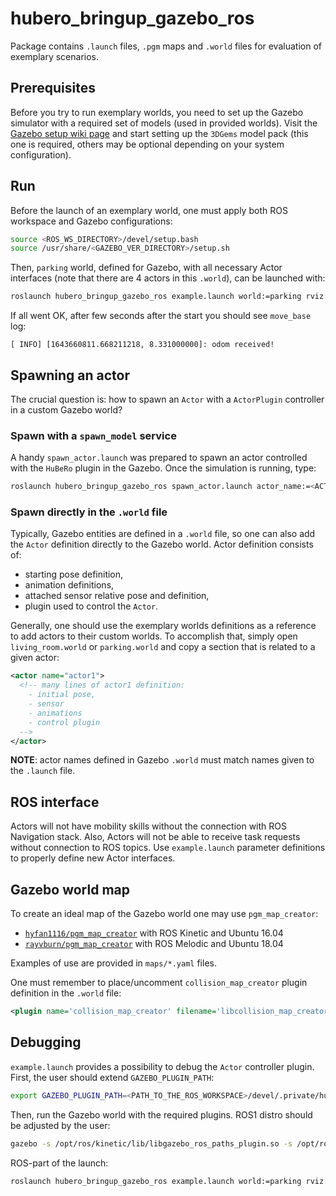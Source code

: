 # hubero_bringup_gazebo_ros

Package contains `.launch` files, `.pgm` maps and `.world` files for evaluation of exemplary scenarios.

## Prerequisites

Before you try to run exemplary worlds, you need to set up the Gazebo simulator with a required set of models (used in provided worlds). Visit the [Gazebo setup wiki page](https://github.com/rayvburn/hubero/wiki/Gazebo-setup) and start setting up the `3DGems` model pack (this one is required, others may be optional depending on your system configuration).

## Run

Before the launch of an exemplary world, one must apply both ROS workspace and Gazebo configurations:

```bash
source <ROS_WS_DIRECTORY>/devel/setup.bash
source /usr/share/<GAZEBO_VER_DIRECTORY>/setup.sh
```

Then, `parking` world, defined for Gazebo, with all necessary Actor interfaces (note that there are 4 actors in this `.world`), can be launched with:

```bash
roslaunch hubero_bringup_gazebo_ros example.launch world:=parking rviz:=true
```

If all went OK, after few seconds after the start you should see `move_base` log:

```console
[ INFO] [1643660811.668211218, 8.331000000]: odom received!
```

## Spawning an actor

The crucial question is: how to spawn an `Actor` with a `ActorPlugin` controller in a custom Gazebo world?

### Spawn with a `spawn_model` service

A handy `spawn_actor.launch` was prepared to spawn an actor controlled with the `HuBeRo` plugin in the Gazebo. Once the simulation is running, type:

```sh
roslaunch hubero_bringup_gazebo_ros spawn_actor.launch actor_name:=<ACTOR_UNIQUE_NAME>
```

### Spawn directly in the `.world` file

Typically, Gazebo entities are defined in a `.world` file, so one can also add the `Actor` definition directly to the Gazebo world. Actor definition consists of:

- starting pose definition,
- animation definitions,
- attached sensor relative pose and definition,
- plugin used to control the `Actor`.

Generally, one should use the exemplary worlds definitions as a reference to add actors to their custom worlds. To accomplish that, simply open `living_room.world` or `parking.world` and copy a section that is related to a given actor:

```xml
<actor name="actor1">
  <!-- many lines of actor1 definition:
    - initial pose,
    - sensor
    - animations
    - control plugin
  -->
</actor>
```

**NOTE**: actor names defined in Gazebo `.world` must match names given to the `.launch` file.

## ROS interface

Actors will not have mobility skills without the connection with ROS Navigation stack. Also, Actors will not be able to receive task requests without connection to ROS topics. Use `example.launch` parameter definitions to properly define new Actor interfaces.

## Gazebo world map

To create an ideal map of the Gazebo world one may use `pgm_map_creator`:

- [`hyfan1116/pgm_map_creator`](https://github.com/hyfan1116/pgm_map_creator) with ROS Kinetic and Ubuntu 16.04
- [`rayvburn/pgm_map_creator`](https://github.com/rayvburn/pgm_map_creator.git) with ROS Melodic and Ubuntu 18.04

Examples of use are provided in `maps/*.yaml` files.

One must remember to place/uncomment `collision_map_creator` plugin definition in the `.world` file:

```xml
<plugin name='collision_map_creator' filename='libcollision_map_creator.so'/>
```

## Debugging

`example.launch` provides a possibility to debug the `Actor` controller plugin. First, the user should extend `GAZEBO_PLUGIN_PATH`:

```bash
export GAZEBO_PLUGIN_PATH=<PATH_TO_THE_ROS_WORKSPACE>/devel/.private/hubero_gazebo/lib:$GAZEBO_PLUGIN_PATH
```

Then, run the Gazebo world with the required plugins. ROS1 distro should be adjusted by the user:

```bash
gazebo -s /opt/ros/kinetic/lib/libgazebo_ros_paths_plugin.so -s /opt/ros/kinetic/lib/libgazebo_ros_api_plugin.so <PATH_TO_WORLD_FILE_DIR>/parking.world
```

ROS-part of the launch:

```bash
roslaunch hubero_bringup_gazebo_ros example.launch world:=parking rviz:=false gdb:=True
```

